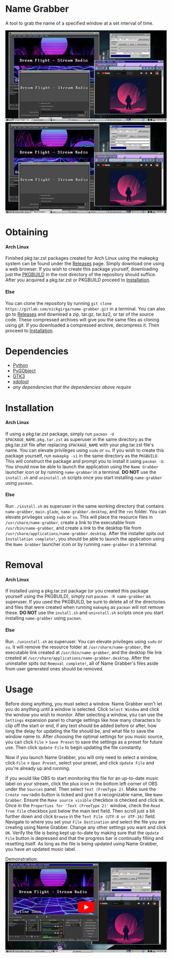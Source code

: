 # Name Grabber
A tool to grab the name of a specified window at a set interval of time.

![screenshot_3.png](.screenshots/screenshot_3.png)
![screenshot_4.png](.screenshots/screenshot_4.png)

# Obtaining
#### Arch Linux
Finished pkg.tar.zst packages created for Arch Linux using the makepkg system can be found under the [Releases](https://gitlab.com/nickgirga/name-grabber/-/releases) page. Simply download one using a web browser. If you wish to create this package yourself, downloading just the [PKGBUILD](https://gitlab.com/nickgirga/window-name-to-file/-/raw/master/PKGBUIILD?inline=false) in the root directory of the repository should suffice. After you acquired a pkg.tar.zst or PKGBUILD proceed to [Installation](#installation).

#### Else
You can clone the repository by running `git clone https://gitlab.com/nickgirga/name-grabber.git` in a terminal. You can also go to [Releases](https://gitlab.com/nickgirga/name-grabber/-/releases) and download a zip, tar.gz, tar.bz2, or tar of the source code. These compressed archives will give you the same files as cloning using git. If you downloaded a compressed archive, decompress it. Then proceed to [Installation](#installation).

# Dependencies
 - [Python](https://www.python.org/)
 - [PyGObject](https://pypi.org/project/PyGObject/)
 - [GTK3](https://www.gtk.org/)
 - [xdotool](https://github.com/jordansissel/xdotool)
 - *any dependencies that the dependencies above require*

# Installation
#### Arch Linux
If using a pkg.tar.zst package, simply run `pacman -U $PACKAGE_NAME.pkg.tar.zst` as superuser in the same directory as the pkg.tar.zst file after replacing `$PACKAGE_NAME` with your pkg.tar.zst file's name. You can elevate privileges using `sudo` or `su`. If you wish to create this package yourself, run `makepkg -si` in the same directory as the `PKGBUILD`. This will construct the package and prompt you to install it using `pacman -U`. You should now be able to launch the application using the `Name Grabber` launcher icon or by running `name-grabber` in a terminal. **DO NOT** use the `install.sh` and `uninstall.sh` scripts once you start installing `name-grabber` using `pacman`.

#### Else
Run `./install.sh` as superuser in the same working directory that contains `name-grabber`, `main.glade`, `name-grabber.desktop`, and the `res` folder. You can elevate privileges using `sudo` or `su`. This will place the resource files in `/usr/share/name-grabber`, create a link to the executable from `/usr/bin/name-grabber`, and create a link to the desktop file from `/usr/share/applications/name-grabber.desktop`. After the installer spits out `Installation complete!`, you should be able to launch the application using the `Name Grabber` launcher icon or by running `name-grabber` in a terminal.

# Removal
#### Arch Linux
If installed using a pkg.tar.zst package (or you created this package yourself using the PKGBUILD), simply run `pacman -R name-grabber` as superuser. If you used the PKGBUILD, be sure to delete all of the directories and files that were created when running `makepkg` as `pacman` will not remove these. **DO NOT** use the `install.sh` and `uninstall.sh` scripts once you start installing `name-grabber` using `pacman`.

#### Else
Run `./uninstall.sh` as superuser. You can elevate privileges using `sudo` or `su`. It will remove the resource folder at `/usr/share/name-grabber`, the executable link created at `/usr/bin/name-grabber`, and the desktop file link created at `/usr/share/applications/name-grabber.desktop`. After the uninstaller spits out `Removal complete!`, all of Name Grabber's files aside from user generated ones should be removed.

# Usage
Before doing anything, you must select a window. Name Grabber won't let you do anything until a window is selected. Click `Select Window` and click the window you wish to monitor. After selecting a window, you can use the `Settings` expansion panel to change settings like how many characters to clip off the start or end, if any text should be added before or after, how long the delay for updating the file should be, and what file to save the window name to. After choosing the optimal settings for you music source, you can click `File` > `Save Preset` to save the settings as a preset for future use. Then click `Update File` to begin updating the file constantly.

Now if you launch Name Grabber, you will only need to select a window, click `File` > `Open Preset`, select your preset, and click `Update File` and you're already up and running.

If you would like OBS to start monitoring this file for an up-to-date music label on your stream, click the plus icon in the bottom left corner of OBS under the `Sources` panel. Then select `Text (FreeType 2)`. Make sure the `Create new` radio button is ticked and give it a recognizable name, like `Name Grabber`. Ensure the `Make source visible` checkbox is checked and click `OK`. Once in the `Properties for 'Text (FreeType 2)'` window, check the `Read from file` checkbox just below the main text field. Then scroll just a bit further down and click `Browse` in the `Text File (UTF-8 or UTF-16)` field. Navigate to where you set your `File Destination` and select the file you are creating using Name Grabber. Change any other settings you want and click `OK`. Verify the file is being kept up-to-date by making sure that the `Update File` button is depressed and that the progress bar is continually filling and resetting itself. As long as the file is being updated using Name Grabber, you have an updated music label.

Demonstration:
[![youtube_thumbnail.png](.screenshots/youtube_thumbnail.png)](https://www.youtube.com/watch?v=Fh68vm42QcE "View on YouTube")
